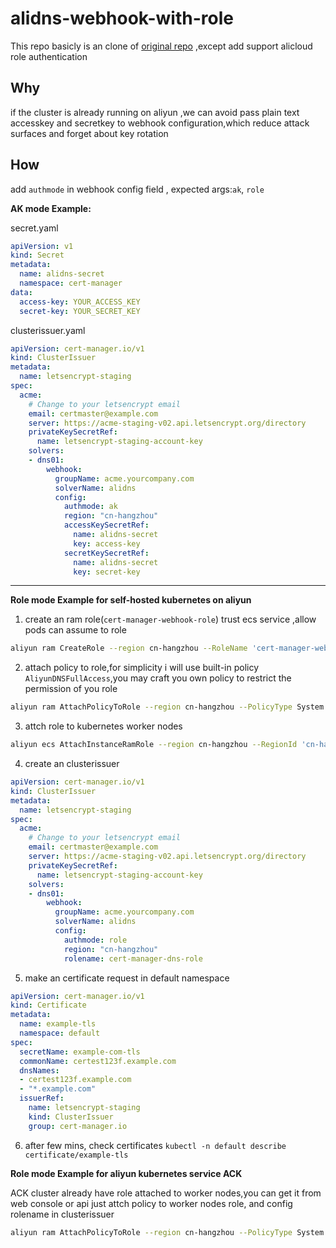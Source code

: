 # alidns-webhook-with-role
This repo basicly is an clone of [original repo](https://github.com/pragkent/alidns-webhook) ,except add support alicloud role authentication

## Why
if the cluster is already running on aliyun ,we can avoid pass plain text accesskey and secretkey to webhook configuration,which  reduce attack surfaces and forget about key rotation


## How
add `authmode` in webhook config field , expected  args:`ak`, `role`

**AK mode Example:**

secret.yaml
  ```yaml
  apiVersion: v1
  kind: Secret
  metadata:
    name: alidns-secret
    namespace: cert-manager
  data:
    access-key: YOUR_ACCESS_KEY
    secret-key: YOUR_SECRET_KEY
  ```
clusterissuer.yaml
  ```yaml
  apiVersion: cert-manager.io/v1
  kind: ClusterIssuer
  metadata:
    name: letsencrypt-staging
  spec:
    acme:
      # Change to your letsencrypt email
      email: certmaster@example.com
      server: https://acme-staging-v02.api.letsencrypt.org/directory
      privateKeySecretRef:
        name: letsencrypt-staging-account-key
      solvers:
      - dns01:
          webhook:
            groupName: acme.yourcompany.com
            solverName: alidns
            config:
              authmode: ak
              region: "cn-hangzhou"
              accessKeySecretRef:
                name: alidns-secret
                key: access-key
              secretKeySecretRef:
                name: alidns-secret
                key: secret-key
  ```
----
**Role mode Example for self-hosted kubernetes on aliyun**

1. create an ram role(`cert-manager-webhook-role`) trust ecs service ,allow pods can assume to role 
```bash
aliyun ram CreateRole --region cn-hangzhou --RoleName 'cert-manager-webhook-role' --Description 'cert-manager webhook add dns records for dns validation' --AssumeRolePolicyDocument '{"Statement":[{"Action":"sts:AssumeRole","Effect":"Allow","Principal":{"Service":["ecs.aliyuncs.com"]}}],"Version":"1"}'
```
2. attach policy to role,for simplicity i will use built-in policy `AliyunDNSFullAccess`,you may craft you own policy to restrict the permission of you role
```bash
aliyun ram AttachPolicyToRole --region cn-hangzhou --PolicyType System --PolicyName AliyunDNSFullAccess --RoleName 'cert-manager-webhook-role'
```
3. attch role to kubernetes worker nodes
```bash
aliyun ecs AttachInstanceRamRole --region cn-hangzhou --RegionId 'cn-hangzhou' --RamRoleName 'cert-manager-webhook-role' --InstanceIds '["instanceid-1","instanceid-2"]'
```
4. create an clusterissuer
  ```yaml
  apiVersion: cert-manager.io/v1
  kind: ClusterIssuer
  metadata:
    name: letsencrypt-staging
  spec:
    acme:
      # Change to your letsencrypt email
      email: certmaster@example.com
      server: https://acme-staging-v02.api.letsencrypt.org/directory
      privateKeySecretRef:
        name: letsencrypt-staging-account-key
      solvers:
      - dns01:
          webhook:
            groupName: acme.yourcompany.com
            solverName: alidns
            config:
              authmode: role
              region: "cn-hangzhou"
              rolename: cert-manager-dns-role
  ```
 5. make an certificate request in default namespace
```yaml
apiVersion: cert-manager.io/v1
kind: Certificate
metadata:
  name: example-tls
  namespace: default
spec:
  secretName: example-com-tls
  commonName: certest123f.example.com
  dnsNames:
  - certest123f.example.com
  - "*.example.com"
  issuerRef:
    name: letsencrypt-staging
    kind: ClusterIssuer
    group: cert-manager.io
```
 6. after few mins, check certificates `kubectl -n default describe certificate/example-tls` 

**Role mode Example for aliyun kubernetes service ACK**

ACK cluster already have role attached to worker nodes,you can get it from web console or api
just attch policy to worker nodes role, and config rolename  in clusterissuer
```bash
aliyun ram AttachPolicyToRole --region cn-hangzhou --PolicyType System --PolicyName AliyunDNSFullAccess --RoleName KubernetesWorkerRole-xxxxx
```
